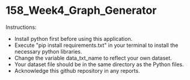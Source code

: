 # 158_Week4_Graph_Generator

Instructions:
- Install python first before using this application.
- Execute "pip install requirements.txt" in your terminal to install the necessary python libraries.
- Change the variable data_txt_name to reflect your own dataset.
- Your dataset file should be in the same directory as the Python files.
- Acknowledge this github repository in any reports.